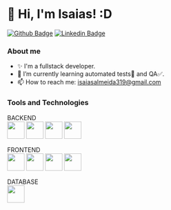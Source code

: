 # 👋 Hi, I'm Isaias! :D

[![Github Badge](https://img.shields.io/badge/-Github-000?style=flat-square&logo=Github&logoColor=white&link=https://github.com/isaiasalmeida20)](https://github.com/isaiasalmeida20)
[![Linkedin Badge](https://img.shields.io/badge/-LinkedIn-blue?style=flat-square&logo=Linkedin&logoColor=white&link=https://www.linkedin.com/in/isaias-almeida-087037252/)](https://www.linkedin.com/in/isaias-almeida-087037252/)

### About me

- ✨ I'm a fullstack developer.
- 🌱 I’m currently learning automated tests🧪 and QA✅.
- 📫 How to reach me: isaiasalmeida319@gmail.com

### Tools and Technologies
BACKEND <br>
<img src="https://cdn.worldvectorlogo.com/logos/python-5.svg" width="40" height="40"/>  <img src="https://cdn.worldvectorlogo.com/logos/django.svg" width="40" height="40"/>  <img src="https://cdn.worldvectorlogo.com/logos/java-4.svg" width="40" height="40"/>  <img src="https://cdn.worldvectorlogo.com/logos/spring-3.svg" width="40" height="40"/>

FRONTEND <br>
<img src="https://cdn.worldvectorlogo.com/logos/javascript-1.svg" width="40" height="40"/> <img src="https://cdn.worldvectorlogo.com/logos/typescript.svg" width="40" height="40"/> <img src="https://cdn.worldvectorlogo.com/logos/react-2.svg" width="40" height="40"/> <img src="https://cdn.worldvectorlogo.com/logos/vue-js-1.svg" width="40" height="40"/>

DATABASE <br>
<img src="https://cdn.worldvectorlogo.com/logos/postgresql.svg" width="40" height="40"/>
